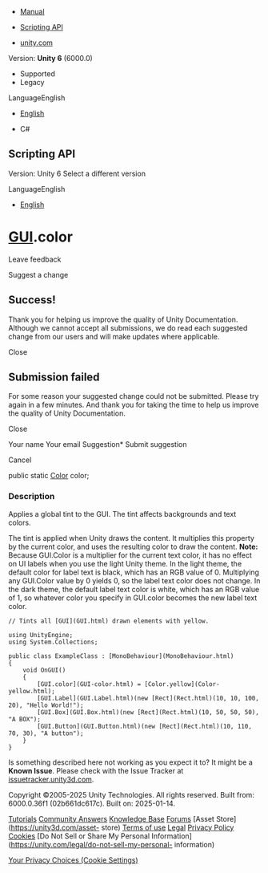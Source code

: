[ ]()

  * [Manual](../Manual/index.html)
  * [Scripting API](../ScriptReference/index.html)

  * [unity.com](https://unity.com/)

Version: **Unity 6** (6000.0)

  * Supported
  * Legacy

LanguageEnglish

  * [English]()

  * C#

[ ](https://docs.unity3d.com)

## Scripting API

Version: Unity 6 Select a different version

LanguageEnglish

  * [English]()

#  [GUI](GUI.html).color

Leave feedback

Suggest a change

## Success!

Thank you for helping us improve the quality of Unity Documentation. Although
we cannot accept all submissions, we do read each suggested change from our
users and will make updates where applicable.

Close

## Submission failed

For some reason your suggested change could not be submitted. Please <a>try
again</a> in a few minutes. And thank you for taking the time to help us
improve the quality of Unity Documentation.

Close

Your name Your email Suggestion* Submit suggestion

Cancel

[ ]()

public static [Color](Color.html) color;

### Description

Applies a global tint to the GUI. The tint affects backgrounds and text
colors.

The tint is applied when Unity draws the content. It multiplies this property
by the current color, and uses the resulting color to draw the content.
**Note:** Because GUI.Color is a multiplier for the current text color, it has
no effect on UI labels when you use the light Unity theme. In the light theme,
the default color for label text is black, which has an RGB value of 0.
Multiplying any GUI.Color value by 0 yields 0, so the label text color does
not change. In the dark theme, the default label text color is white, which
has an RGB value of 1, so whatever color you specify in GUI.color becomes the
new label text color.

    
    
    // Tints all [GUI](GUI.html) drawn elements with yellow.  
      
    using UnityEngine;
    using System.Collections;  
      
    public class ExampleClass : [MonoBehaviour](MonoBehaviour.html)
    {
        void OnGUI()
        {
            [GUI.color](GUI-color.html) = [Color.yellow](Color-yellow.html);
            [GUI.Label](GUI.Label.html)(new [Rect](Rect.html)(10, 10, 100, 20), "Hello World!");
            [GUI.Box](GUI.Box.html)(new [Rect](Rect.html)(10, 50, 50, 50), "A BOX");
            [GUI.Button](GUI.Button.html)(new [Rect](Rect.html)(10, 110, 70, 30), "A button");
        }
    }
    

Is something described here not working as you expect it to? It might be a
**Known Issue**. Please check with the Issue Tracker at
[issuetracker.unity3d.com](https://issuetracker.unity3d.com).

Copyright ©2005-2025 Unity Technologies. All rights reserved. Built from:
6000.0.36f1 (02b661dc617c). Built on: 2025-01-14.

[Tutorials](https://unity3d.com/learn) [Community
Answers](https://answers.unity3d.com) [Knowledge
Base](https://support.unity3d.com/hc/en-us)
[Forums](https://forum.unity3d.com) [Asset Store](https://unity3d.com/asset-
store) [Terms of use](https://docs.unity3d.com/Manual/TermsOfUse.html)
[Legal](https://unity.com/legal) [Privacy
Policy](https://unity.com/legal/privacy-policy)
[Cookies](https://unity.com/legal/cookie-policy) [Do Not Sell or Share My
Personal Information](https://unity.com/legal/do-not-sell-my-personal-
information)

[Your Privacy Choices (Cookie Settings)](javascript:void\(0\);)

